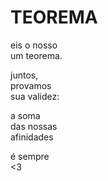 # TEOREMA

eis o nosso\
um teorema.

juntos,\
provamos\
sua validez:

a soma\
das nossas\
afinidades

é sempre\
<3
